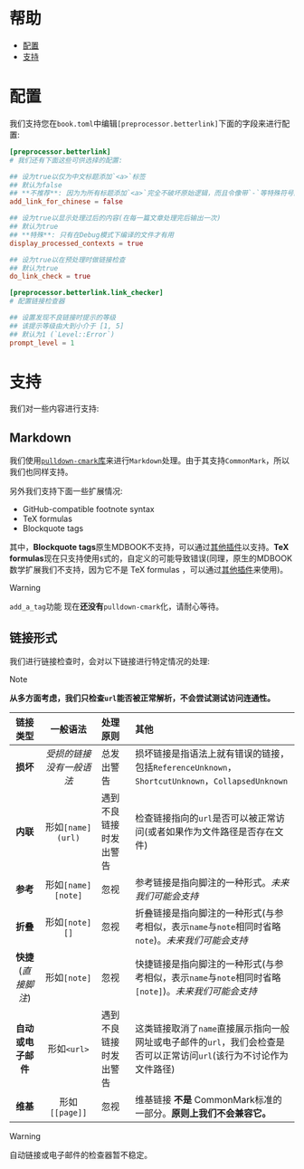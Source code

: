 # 帮助
- [配置](#配置)
- [支持](#支持)

# 配置
我们支持您在`book.toml`中编辑`[preprocessor.betterlink]`下面的字段来进行配置:
```toml
[preprocessor.betterlink]
# 我们还有下面这些可供选择的配置:

## 设为true以仅为中文标题添加`<a>`标签
## 默认为false
## **不推荐**: 因为为所有标题添加`<a>`完全不破坏原始逻辑，而且令像带`-`等特殊符号的英文标题也可以正常使用
add_link_for_chinese = false

## 设为true以显示处理过后的内容(在每一篇文章处理完后输出一次)
## 默认为true
## **特殊**: 只有在Debug模式下编译的文件才有用
display_processed_contexts = true

## 设为true以在预处理时做链接检查
## 默认为true
do_link_check = true

[preprocessor.betterlink.link_checker]
# 配置链接检查器

## 设置发现不良链接时提示的等级
## 该提示等级由大到小介于 [1, 5]
## 默认为1 (`Level::Error`)
prompt_level = 1
```

# 支持
我们对一些内容进行支持:

## Markdown
我们使用[`pulldown-cmark`库](https://crates.io/crates/pulldown-cmark)来进行`Markdown`处理。由于其支持`CommonMark`，所以我们也同样支持。

另外我们支持下面一些扩展情况:
- GitHub-compatible footnote syntax
- TeX formulas
- Blockquote tags

其中，**Blockquote tags**原生MDBOOK不支持，可以通过[其他插件](https://github.com/lambdalisue/rs-mdbook-alerts)以支持。**TeX formulas**现在只支持使用`$`式的，自定义的可能导致错误(同理，原生的MDBOOK数学扩展我们不支持，因为它不是 TeX formulas ，可以通过[其他插件](https://github.com/lzanini/mdbook-katex)来使用)。

> [!WARNING]
> `add_a_tag`功能 现在**还没有**`pulldown-cmark`化，请耐心等待。

## 链接形式
我们进行链接检查时，会对以下链接进行特定情况的处理:

> [!NOTE]
> **从多方面考虑，我们只检查`url`能否被正常解析，不会尝试测试访问连通性。**

| 链接类型 | 一般语法 | 处理原则 | 其他 |
|:-------:|:-------:|:-------|:-------|
| **损坏** | _受损的链接没有一般语法_ | 总发出警告 | 损坏链接是指语法上就有错误的链接，包括`ReferenceUnknown`，`ShortcutUnknown`，`CollapsedUnknown` |
| **内联** | 形如`[name](url)` | 遇到不良链接时发出警告 | 检查链接指向的`url`是否可以被正常访问(或者如果作为文件路径是否存在文件) |
| **参考** | 形如`[name][note]` | 忽视 | 参考链接是指向脚注的一种形式。_未来我们可能会支持_ |
| **折叠** | 形如`[note][]` | 忽视 | 折叠链接是指向脚注的一种形式(与参考相似，表示`name`与`note`相同时省略`note`)。_未来我们可能会支持_ |
| **快捷**(_直接脚注_) | 形如`[note]` | 忽视 | 快捷链接是指向脚注的一种形式(与参考相似，表示`name`与`note`相同时省略`[note]`)。_未来我们可能会支持_ |
| **自动或电子邮件** | 形如`<url>` | 遇到不良链接时发出警告 | 这类链接取消了`name`直接展示指向一般网址或电子邮件的`url`，我们会检查是否可以正常访问`url`(该行为不讨论作为文件路径) |
| **维基** | 形如`[[page]]` | 忽视 | 维基链接 **不是** CommonMark标准的一部分。**原则上我们不会兼容它。** |

> [!WARNING]
> 自动链接或电子邮件的检查器暂不稳定。
